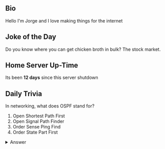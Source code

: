 ## Bio

Hello I'm Jorge and I love making things for the internet

## Joke of the Day

Do you know where you can get chicken broth in bulk? The stock market.

## Home Server Up-Time

Its been **12 days** since this server shutdown


## Daily Trivia

In networking, what does OSPF stand for?
 1. Open Shortest Path First
 2. Open Signal Path Finder
 3. Order Sense Ping Find
 4. Order State Part First

<details>
  <summary>Answer</summary>
  Open Shortest Path First
</details>
